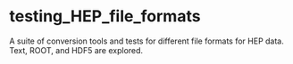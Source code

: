 # testing_HEP_file_formats
A suite of conversion tools and tests for different file formats for HEP data. Text, ROOT, and HDF5 are explored. 
